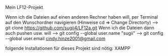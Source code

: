 Mein LF12-Projekt

Wenn ich die Dateien auf einen anderen Rechner haben will, per Terminal auf den Wunschordner navigieren (Hinweise cd => Change Directorty)
--> git clone https://github.com/sugii4/LF12a.git
Wenn ich die Dateien dann auch pushen usw. will
--> git config --global user.name "sugii"
--> git config --global user.email cindy.hinze2001@gmail.com

folgende Installationen für dieses Projekt sind nötig: XAMPP